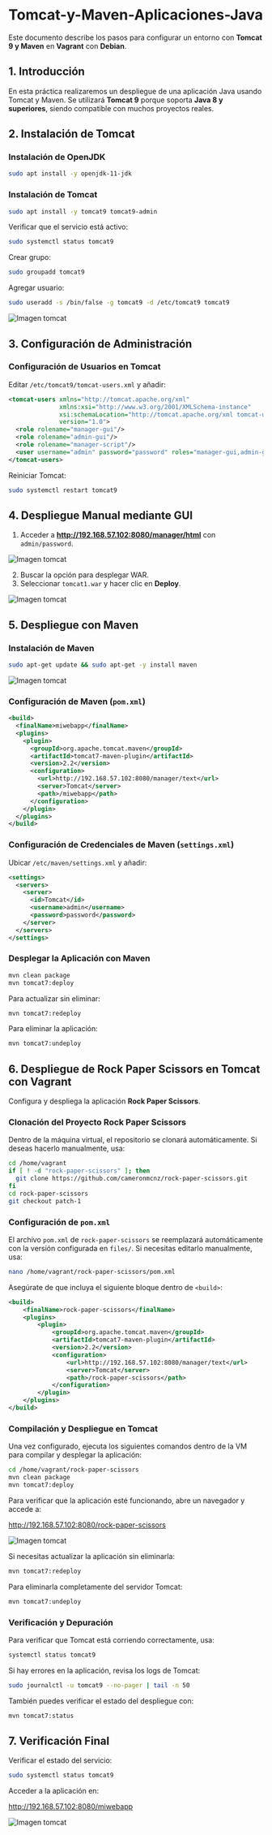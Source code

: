 # Tomcat-y-Maven-Aplicaciones-Java

Este documento describe los pasos para configurar un entorno con **Tomcat 9 y Maven** en **Vagrant** con **Debian**.


## **1. Introducción**

En esta práctica realizaremos un despliegue de una aplicación Java usando Tomcat y Maven. Se utilizará **Tomcat 9** porque soporta **Java 8 y superiores**, siendo compatible con muchos proyectos reales.

## **2. Instalación de Tomcat**

### **Instalación de OpenJDK**

```bash
sudo apt install -y openjdk-11-jdk
```

### **Instalación de Tomcat**

```bash
sudo apt install -y tomcat9 tomcat9-admin
```

Verificar que el servicio está activo:

```bash
sudo systemctl status tomcat9
```

Crear grupo:

```bash
sudo groupadd tomcat9
```

Agregar usuario:

```bash
sudo useradd -s /bin/false -g tomcat9 -d /etc/tomcat9 tomcat9
```

![Imagen tomcat](img/Captura.PNG)

## **3. Configuración de Administración**

### **Configuración de Usuarios en Tomcat**
Editar `/etc/tomcat9/tomcat-users.xml` y añadir:

```xml
<tomcat-users xmlns="http://tomcat.apache.org/xml"
              xmlns:xsi="http://www.w3.org/2001/XMLSchema-instance"
              xsi:schemaLocation="http://tomcat.apache.org/xml tomcat-users.xsd"
              version="1.0">
  <role rolename="manager-gui"/>
  <role rolename="admin-gui"/>
  <role rolename="manager-script"/>
  <user username="admin" password="password" roles="manager-gui,admin-gui,manager-script"/>
</tomcat-users>
```

Reiniciar Tomcat:

```bash
sudo systemctl restart tomcat9
```

## **4. Despliegue Manual mediante GUI**
1. Acceder a **http://192.168.57.102:8080/manager/html** con `admin/password`.

![Imagen tomcat](img/Captura2.PNG)

2. Buscar la opción para desplegar WAR.
3. Seleccionar `tomcat1.war` y hacer clic en **Deploy**.

![Imagen tomcat](img/Captura4.PNG)

## **5. Despliegue con Maven**

### **Instalación de Maven**

```bash
sudo apt-get update && sudo apt-get -y install maven
```

![Imagen tomcat](img/Captura3.PNG)


### **Configuración de Maven (`pom.xml`)**

```xml
<build>
  <finalName>miwebapp</finalName>
  <plugins>
    <plugin>
      <groupId>org.apache.tomcat.maven</groupId>
      <artifactId>tomcat7-maven-plugin</artifactId>
      <version>2.2</version>
      <configuration>
        <url>http://192.168.57.102:8080/manager/text</url>
        <server>Tomcat</server>
        <path>/miwebapp</path>
      </configuration>
    </plugin>
  </plugins>
</build>
```

### **Configuración de Credenciales de Maven (`settings.xml`)**
Ubicar `/etc/maven/settings.xml` y añadir:

```xml
<settings>
  <servers>
    <server>
      <id>Tomcat</id>
      <username>admin</username>
      <password>password</password>
    </server>
  </servers>
</settings>
```

### **Desplegar la Aplicación con Maven**

```bash
mvn clean package
mvn tomcat7:deploy
```

Para actualizar sin eliminar:

```bash
mvn tomcat7:redeploy
```

Para eliminar la aplicación:

```bash
mvn tomcat7:undeploy
```

## **6. Despliegue de Rock Paper Scissors en Tomcat con Vagrant**

Configura y despliega la aplicación **Rock Paper Scissors**.

### **Clonación del Proyecto Rock Paper Scissors**

Dentro de la máquina virtual, el repositorio se clonará automáticamente. Si deseas hacerlo manualmente, usa:

```sh
cd /home/vagrant
if [ ! -d "rock-paper-scissors" ]; then
  git clone https://github.com/cameronmcnz/rock-paper-scissors.git
fi
cd rock-paper-scissors
git checkout patch-1
```

### **Configuración de `pom.xml`**

El archivo `pom.xml` de `rock-paper-scissors` se reemplazará automáticamente con la versión configurada en `files/`. Si necesitas editarlo manualmente, usa:

```sh
nano /home/vagrant/rock-paper-scissors/pom.xml
```

Asegúrate de que incluya el siguiente bloque dentro de `<build>`:

```xml
<build>
    <finalName>rock-paper-scissors</finalName>
    <plugins>
        <plugin>
            <groupId>org.apache.tomcat.maven</groupId>
            <artifactId>tomcat7-maven-plugin</artifactId>
            <version>2.2</version>
            <configuration>
                <url>http://192.168.57.102:8080/manager/text</url>
                <server>Tomcat</server>
                <path>/rock-paper-scissors</path>
            </configuration>
        </plugin>
    </plugins>
</build>
```

### **Compilación y Despliegue en Tomcat**

Una vez configurado, ejecuta los siguientes comandos dentro de la VM para compilar y desplegar la aplicación:

```sh
cd /home/vagrant/rock-paper-scissors
mvn clean package
mvn tomcat7:deploy
```

Para verificar que la aplicación esté funcionando, abre un navegador y accede a:

http://192.168.57.102:8080/rock-paper-scissors

![Imagen tomcat](img/Captura6.PNG)

Si necesitas actualizar la aplicación sin eliminarla:

```sh
mvn tomcat7:redeploy
```

Para eliminarla completamente del servidor Tomcat:

```sh
mvn tomcat7:undeploy
```

### **Verificación y Depuración**

Para verificar que Tomcat está corriendo correctamente, usa:

```sh
systemctl status tomcat9
```

Si hay errores en la aplicación, revisa los logs de Tomcat:

```sh
sudo journalctl -u tomcat9 --no-pager | tail -n 50
```

También puedes verificar el estado del despliegue con:

```sh
mvn tomcat7:status
```

## **7. Verificación Final**
Verificar el estado del servicio:
```bash
sudo systemctl status tomcat9
```
Acceder a la aplicación en:

http://192.168.57.102:8080/miwebapp


![Imagen tomcat](img/Captura5.PNG)